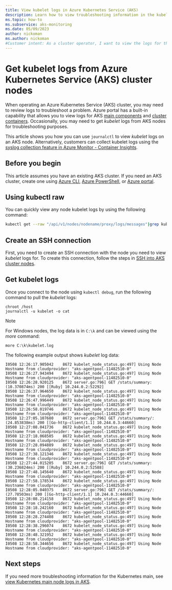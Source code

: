 ```yaml
---
title: View kubelet logs in Azure Kubernetes Service (AKS)
description: Learn how to view troubleshooting information in the kubelet logs from Azure Kubernetes Service (AKS) nodes
ms.topic: how-to
ms.subservice: aks-monitoring
ms.date: 05/09/2023
author: nickoman
ms.author: nickoman
#Customer intent: As a cluster operator, I want to view the logs for the kubelet that runs on each node in an AKS cluster to troubleshoot problems.
---
```


# Get kubelet logs from Azure Kubernetes Service (AKS) cluster nodes

When operating an Azure Kubernetes Service (AKS) cluster, you may need to review logs to troubleshoot a problem. Azure portal has a built-in capability that allows you to view logs for AKS [main components][aks-main-logs] and [cluster containers][azure-container-logs]. Occasionally, you may need to get *kubelet* logs from AKS nodes for troubleshooting purposes.

This article shows you how you can use `journalctl` to view *kubelet* logs on an AKS node.
Alternatively, customers can collect kubelet logs using the [syslog collection feature in Azure Monitor - Container Insights](https://aka.ms/CISyslog).

## Before you begin

This article assumes you have an existing AKS cluster. If you need an AKS cluster, create one using [Azure CLI][aks-quickstart-cli], [Azure PowerShell][aks-quickstart-powershell], or [Azure portal][aks-quickstart-portal].

## Using kubectl raw

You can quickly view any node kubelet logs by using the following command:

```bash
kubectl get --raw "/api/v1/nodes/nodename/proxy/logs/messages"|grep kubelet
```

## Create an SSH connection

First, you need to create an SSH connection with the node you need to view *kubelet* logs for. To create this connection, follow the steps in [SSH into AKS cluster nodes][aks-ssh].

## Get kubelet logs

Once you connect to the node using `kubectl debug`, run the following command to pull the *kubelet* logs:

```console
chroot /host
journalctl -u kubelet -o cat
```

> [!NOTE]
> For Windows nodes, the log data is in `C:\k` and can be viewed using the *more* command:
>
> ```console
> more C:\k\kubelet.log
> ```

The following example output shows *kubelet* log data:

```output
I0508 12:26:17.905042    8672 kubelet_node_status.go:497] Using Node Hostname from cloudprovider: "aks-agentpool-11482510-0"
I0508 12:26:27.943494    8672 kubelet_node_status.go:497] Using Node Hostname from cloudprovider: "aks-agentpool-11482510-0"
I0508 12:26:28.920125    8672 server.go:796] GET /stats/summary: (10.370874ms) 200 [[Ruby] 10.244.0.2:52292]
I0508 12:26:37.964650    8672 kubelet_node_status.go:497] Using Node Hostname from cloudprovider: "aks-agentpool-11482510-0"
I0508 12:26:47.996449    8672 kubelet_node_status.go:497] Using Node Hostname from cloudprovider: "aks-agentpool-11482510-0"
I0508 12:26:58.019746    8672 kubelet_node_status.go:497] Using Node Hostname from cloudprovider: "aks-agentpool-11482510-0"
I0508 12:27:05.107680    8672 server.go:796] GET /stats/summary/: (24.853838ms) 200 [[Go-http-client/1.1] 10.244.0.3:44660]
I0508 12:27:08.041736    8672 kubelet_node_status.go:497] Using Node Hostname from cloudprovider: "aks-agentpool-11482510-0"
I0508 12:27:18.068505    8672 kubelet_node_status.go:497] Using Node Hostname from cloudprovider: "aks-agentpool-11482510-0"
I0508 12:27:28.094889    8672 kubelet_node_status.go:497] Using Node Hostname from cloudprovider: "aks-agentpool-11482510-0"
I0508 12:27:38.121346    8672 kubelet_node_status.go:497] Using Node Hostname from cloudprovider: "aks-agentpool-11482510-0"
I0508 12:27:44.015205    8672 server.go:796] GET /stats/summary: (30.236824ms) 200 [[Ruby] 10.244.0.2:52588]
I0508 12:27:48.145640    8672 kubelet_node_status.go:497] Using Node Hostname from cloudprovider: "aks-agentpool-11482510-0"
I0508 12:27:58.178534    8672 kubelet_node_status.go:497] Using Node Hostname from cloudprovider: "aks-agentpool-11482510-0"
I0508 12:28:05.040375    8672 server.go:796] GET /stats/summary/: (27.78503ms) 200 [[Go-http-client/1.1] 10.244.0.3:44660]
I0508 12:28:08.214158    8672 kubelet_node_status.go:497] Using Node Hostname from cloudprovider: "aks-agentpool-11482510-0"
I0508 12:28:18.242160    8672 kubelet_node_status.go:497] Using Node Hostname from cloudprovider: "aks-agentpool-11482510-0"
I0508 12:28:28.274408    8672 kubelet_node_status.go:497] Using Node Hostname from cloudprovider: "aks-agentpool-11482510-0"
I0508 12:28:38.296074    8672 kubelet_node_status.go:497] Using Node Hostname from cloudprovider: "aks-agentpool-11482510-0"
I0508 12:28:48.321952    8672 kubelet_node_status.go:497] Using Node Hostname from cloudprovider: "aks-agentpool-11482510-0"
I0508 12:28:58.344656    8672 kubelet_node_status.go:497] Using Node Hostname from cloudprovider: "aks-agentpool-11482510-0"
```

## Next steps

If you need more troubleshooting information for the Kubernetes main, see [view Kubernetes main node logs in AKS][aks-main-logs].

<!-- LINKS - internal -->
[aks-ssh]: ssh.md
[aks-main-logs]: monitor-aks-reference.md#resource-logs
[aks-quickstart-cli]: ./learn/quick-kubernetes-deploy-cli.md
[aks-quickstart-portal]: ./learn/quick-kubernetes-deploy-portal.md
[aks-quickstart-powershell]: ./learn/quick-kubernetes-deploy-powershell.md
[azure-container-logs]: /azure/azure-monitor/containers/container-insights-overview

